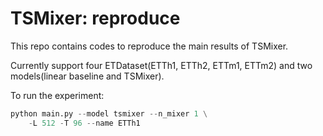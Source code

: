 # TSMixer: reproduce

This repo contains codes to reproduce the main results of TSMixer.

Currently support four ETDataset(ETTh1, ETTh2, ETTm1, ETTm2) and two models(linear baseline and TSMixer).

To run the experiment:
```python
python main.py --model tsmixer --n_mixer 1 \
	-L 512 -T 96 --name ETTh1
```